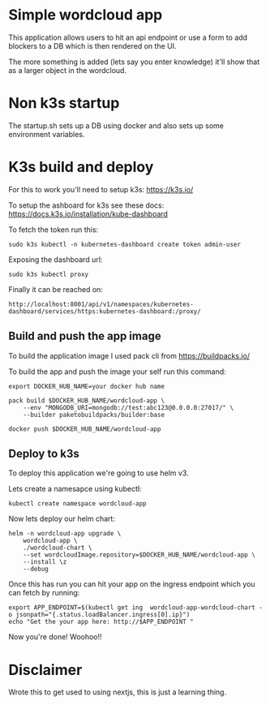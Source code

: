 # Simple wordcloud app

This application allows users to hit an api endpoint or use a form to add blockers to a DB which is then rendered on the UI.

The more something is added (lets say you enter knowledge) it'll show that as a larger object in the wordcloud.

# Non k3s startup

The startup.sh sets up a DB using docker and also sets up some environment variables.

# K3s build and deploy

For this to work you'll need to setup k3s: https://k3s.io/

To setup the ashboard for k3s see these docs: https://docs.k3s.io/installation/kube-dashboard 

To fetch the token run this:
```shell
sudo k3s kubectl -n kubernetes-dashboard create token admin-user
```

Exposing the dashboard url:
```shell
sudo k3s kubectl proxy
```

Finally it can be reached on:
```shell
http://localhost:8001/api/v1/namespaces/kubernetes-dashboard/services/https:kubernetes-dashboard:/proxy/
```

## Build and push the app image

To build the application image I used pack cli from https://buildpacks.io/

To build the app  and push the image your self run this command:

```shell
export DOCKER_HUB_NAME=your docker hub name

pack build $DOCKER_HUB_NAME/wordcloud-app \
    --env "MONGODB_URI=mongodb://test:abc123@0.0.0.0:27017/" \
    --builder paketobuildpacks/builder:base

docker push $DOCKER_HUB_NAME/wordcloud-app
```

## Deploy to k3s

To deploy this application we're going to use helm v3.

Lets create a namesapce using kubectl:

```shell
kubectl create namespace wordcloud-app
```

Now lets deploy our helm chart:

```shell
helm -n wordcloud-app upgrade \
    wordcloud-app \
    ./wordcloud-chart \
    --set wordcloudImage.repository=$DOCKER_HUB_NAME/wordcloud-app \
    --install \z
    --debug
```

Once this has run you can hit your app on the ingress endpoint which you can fetch by running:

```shell
export APP_ENDPOINT=$(kubectl get ing  wordcloud-app-wordcloud-chart -o jsonpath="{.status.loadBalancer.ingress[0].ip}")
echo "Get the your app here: http://$APP_ENDPOINT "
```

Now you're done! Woohoo!!

# Disclaimer

Wrote this to get used to using nextjs, this is just a learning thing.